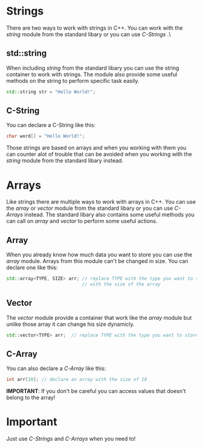 # Strings

There are two ways to work with strings in C++. You can work with the *string*
module from the standard libary or you can use *C-Strings* .\

## std::string

When including *string* from the standard libary you can use the string container
to work with strings. The module also provide some useful methods on the string 
to perform specific task easily.

```cpp
std::string str = "Hello World!"; 
```

## C-String

You can declare a C-String like this:

```cpp
char word[] = "Hello World!";
```

Those strings are based on arrays and when you working with them you can counter
alot of trouble that can be avoided when you working with the *string* module
from the standard libary instead.

# Arrays

Like strings there are multiple ways to work with arrays in C++. You can use the
*array* or *vector* module from the standard libary or you can use *C-Arrays* instead.
The standard libary also contains some useful methods you can call on *array* and
*vector* to perform some useful actions.

## Array

When you already know how much data you want to store you can use the *array* module.
Arrays from this module can't be changed in size. You can declare one like this:

```cpp
std::array<TYPE, SIZE> arr; // replace TYPE with the type you want to save and SIZE
                            // with the size of the array
```

## Vector

The *vector* module provide a container that work like the *array* module but unlike
those array it can change his size dynamicly.

```cpp
std::vector<TYPE> arr;  // replace TYPE with the type you want to store
```

## C-Array

You can also declare a *C-Array* like this:

```cpp
int arr[10]; // declare an array with the size of 10 
```

**IMPORTANT**: If you don't be careful you can access values that doesn't belong 
to the array! 

# Important

Just use *C-Strings* and *C-Arrays* when you need to!
